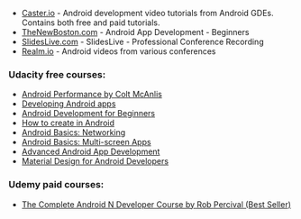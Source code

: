 - [Caster.io](https://caster.io/) - Android development video tutorials from Android GDEs. Contains both free and paid tutorials.
- [TheNewBoston.com](https://thenewboston.com/videos.php?cat=278) - Android App Development - Beginners
- [SlidesLive.com](https://slideslive.com/t/android) - SlidesLive - Professional Conference Recording
- [Realm.io](https://news.realm.io/news/tags/android/) - Android videos from various conferences


### Udacity free courses:

- [Android Performance by Colt McAnlis](https://classroom.udacity.com/courses/ud825/)
- [Developing Android apps](https://classroom.udacity.com/courses/ud853)
- [Android Development for Beginners](https://www.udacity.com/course/android-development-for-beginners--ud837)
- [How to create <anything> in Android](https://www.udacity.com/course/how-to-create-anything-in-android--ud802)
- [Android Basics: Networking](https://www.udacity.com/course/android-basics-networking--ud843)
- [Android Basics: Multi-screen Apps](https://www.udacity.com/course/android-basics-multi-screen-apps--ud839)
- [Advanced Android App Development](https://www.udacity.com/course/advanced-android-app-development--ud855)
- [Material Design for Android Developers](https://www.udacity.com/course/material-design-for-android-developers--ud862)
  
### Udemy paid courses:
  
  - [The Complete Android N Developer Course by Rob Percival (Best Seller)](https://www.udemy.com/complete-android-n-developer-course/)
